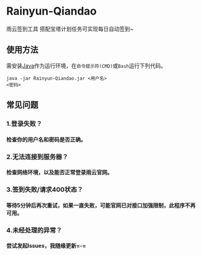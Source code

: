 # Rainyun-Qiandao
雨云签到工具 搭配宝塔计划任务可实现每日自动签到~


## 使用方法
需安装[Java](https://www.java.com/zh-CN/download/)作为运行环境，在<code>命令提示符(CMD)</code>或<code>Bash</code>运行下列代码。

<code>java -jar Rainyun-Qiandao.jar <用户名> <密码></code>

## 常见问题

### 1.登录失败？
#### 检查你的用户名和密码是否正确。

### 2.无法连接到服务器？
#### 检查网络环境，以及能否正常登录雨云官网。

### 3.签到失败/请求400状态？
#### 等待5分钟后再次重试，如果一直失败，可能官网已对接口加强限制，此程序不再可用。

### 4.未经处理的异常？
#### 尝试发起Issues，我随缘更新=-=

